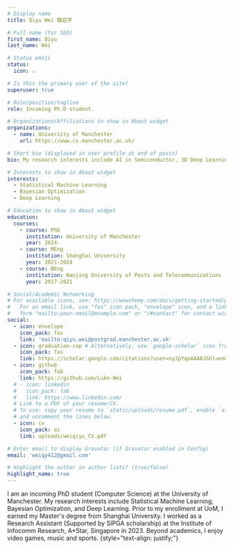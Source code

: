 ```yaml
---
# Display name
title: Qiyu Wei 魏启宇

# Full name (for SEO)
first_name: Qiyu
last_name: Wei

# Status emoji
status:
  icon: ☕️

# Is this the primary user of the site?
superuser: true

# Role/position/tagline
role: Incoming Ph.D student.

# Organizations/Affiliations to show in About widget
organizations:
  - name: University of Manchester
    url: https://www.cs.manchester.ac.uk/

# Short bio (displayed in user profile at end of posts)
bio: My research interests include AI in Semiconductor, 3D Deep Learning and Bayesian Optimisation.

# Interests to show in About widget
interests:
  - Statistical Machine Learning
  - Bayesian Optimization
  - Deep Learning

# Education to show in About widget
education:
  courses:
    - course: PhD 
      institution: University of Manchester
      year: 2024-
    - course: MEng 
      institution: Shanghai University
      year: 2021-2024
    - course: BEng
      institution: Nanjing University of Posts and Telecommunications
      year: 2017-2021

# Social/Academic Networking
# For available icons, see: https://wowchemy.com/docs/getting-started/page-builder/#icons
#   For an email link, use "fas" icon pack, "envelope" icon, and a link in the
#   form "mailto:your-email@example.com" or "/#contact" for contact widget.
social:
  - icon: envelope
    icon_pack: fas
    link: 'mailto:qiyu.wei@postgrad.manchester.ac.uk'
  - icon: graduation-cap # Alternatively, use `google-scholar` icon from `ai` icon pack
    icon_pack: fas
    link: https://scholar.google.com/citations?user=nyJpYqoAAAAJ&hl=en&oi=ao
  - icon: github
    icon_pack: fab
    link: https://github.com/Luke-Wei
  # - icon: linkedin
  #   icon_pack: fab
  #   link: https://www.linkedin.com/
  # Link to a PDF of your resume/CV.
  # To use: copy your resume to `static/uploads/resume.pdf`, enable `ai` icons in `params.yaml`,
  # and uncomment the lines below.
  - icon: cv
    icon_pack: ai
    link: uploads/weiqiyu_CV.pdf

# Enter email to display Gravatar (if Gravatar enabled in Config)
email: 'weiqy412@gmail.com'

# Highlight the author in author lists? (true/false)
highlight_name: true
---
```

I am an incoming PhD student (Computer Science) at the University of Manchester. My research interests include Statistical Machine Learning, Bayesian Optimization, and Deep Learning. Prior to my enrollment at UoM, I earned my Master's degree from Shanghai University. I worked as a Research Assistant (Supported by SIPGA scholarship) at the Institute of Infocomm Research, A*Star, Singapore in 2023. Beyond academics, I enjoy video games, music and sports.
{style="text-align: justify;"}
